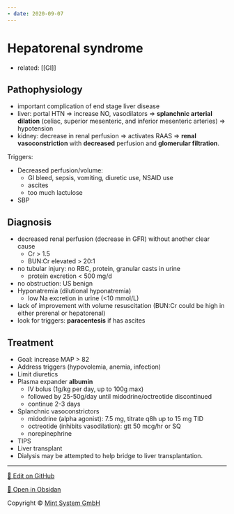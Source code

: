 ```yaml
---
- date: 2020-09-07
---
```


# Hepatorenal syndrome

- related: [[GI]]

## Pathophysiology

<!-- hepatorenal syndrome causes and pathogenesis -->

- important complication of end stage liver disease
- liver: portal HTN => increase NO, vasodilators => **splanchnic arterial dilation** (celiac, superior mesenteric, and inferior mesenteric arteries) => hypotension
- kidney: decrease in renal perfusion => activates RAAS => **renal vasoconstriction** with **decreased** perfusion and **glomerular filtration**.

<!-- hepatorenal syndrome triggers -->

Triggers:

- Decreased perfusion/volume:
	- GI bleed, sepsis, vomiting, diuretic use, NSAID use
	- ascites
	- too much lactulose
- SBP

## Diagnosis

<!--  hepatorenal syndrome diagnosis -->

- decreased renal perfusion (decrease in GFR) without another clear cause
	- Cr > 1.5
	- BUN:Cr elevated > 20:1
- no tubular injury: no RBC, protein, granular casts in urine
	- protein excretion < 500 mg/d
- no obstruction: US benign
- Hyponatremia (dilutional hyponatremia)
	- low Na excretion in urine (<10 mmol/L)
- lack of improvement with volume resuscitation (BUN:Cr could be high in either prerenal or hepatorenal)
- look for triggers: **paracentesis** if has ascites

## Treatment

<!-- hepatorenal syndrome treatment -->

- Goal: increase MAP > 82
- Address triggers (hypovolemia, anemia, infection)
- Limit diuretics
- Plasma expander **albumin**
	- IV bolus (1g/kg per day, up to 100g max)
	- followed by 25-50g/day until midodrine/octreotide discontinued
	- continue 2-3 days
- Splanchnic vasoconstrictors
	- midodrine (alpha agonist): 7.5 mg, titrate q8h up to 15 mg TID
	- octreotide (inhibits vasodilation): gtt 50 mcg/hr or SQ
	- norepinephrine
- TIPS
- Liver transplant
- Dialysis may be attempted to help bridge to liver transplantation.


<hr>

[📝 Edit on GitHub](https://github.com/Mint-System/Knowledge/blob/master/hepatorenal%20syndrome.md)

[📂 Open in Obsidan](obsidian://open?vault=Knowledge%20Mint%20System&file=hepatorenal%20syndrome.md ':target=_self')

<footer>Copyright © <a href="https://www.mint-system.ch/">Mint System GmbH</a></footer>
